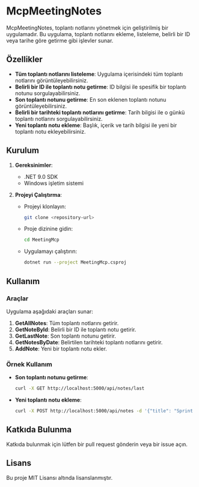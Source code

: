 # McpMeetingNotes

McpMeetingNotes, toplantı notlarını yönetmek için geliştirilmiş bir uygulamadır. Bu uygulama, toplantı notlarını ekleme, listeleme, belirli bir ID veya tarihe göre getirme gibi işlevler sunar.

## Özellikler

- **Tüm toplantı notlarını listeleme**: Uygulama içerisindeki tüm toplantı notlarını görüntüleyebilirsiniz.
- **Belirli bir ID ile toplantı notu getirme**: ID bilgisi ile spesifik bir toplantı notunu sorgulayabilirsiniz.
- **Son toplantı notunu getirme**: En son eklenen toplantı notunu görüntüleyebilirsiniz.
- **Belirli bir tarihteki toplantı notlarını getirme**: Tarih bilgisi ile o günkü toplantı notlarını sorgulayabilirsiniz.
- **Yeni toplantı notu ekleme**: Başlık, içerik ve tarih bilgisi ile yeni bir toplantı notu ekleyebilirsiniz.

## Kurulum

1. **Gereksinimler**:
   - .NET 9.0 SDK
   - Windows işletim sistemi

2. **Projeyi Çalıştırma**:
   - Projeyi klonlayın:
     ```bash
     git clone <repository-url>
     ```
   - Proje dizinine gidin:
     ```bash
     cd MeetingMcp
     ```
   - Uygulamayı çalıştırın:
     ```bash
     dotnet run --project MeetingMcp.csproj
     ```

## Kullanım

### Araçlar

Uygulama aşağıdaki araçları sunar:

1. **GetAllNotes**: Tüm toplantı notlarını getirir.
2. **GetNoteById**: Belirli bir ID ile toplantı notu getirir.
3. **GetLastNote**: Son toplantı notunu getirir.
4. **GetNotesByDate**: Belirtilen tarihteki toplantı notlarını getirir.
5. **AddNote**: Yeni bir toplantı notu ekler.

### Örnek Kullanım

- **Son toplantı notunu getirme**:
  ```bash
  curl -X GET http://localhost:5000/api/notes/last
  ```

- **Yeni toplantı notu ekleme**:
  ```bash
  curl -X POST http://localhost:5000/api/notes -d '{"title": "Sprint Planlama", "content": "Yeni sprint için görevler belirlendi.", "date": "2025-07-25"}'
  ```

## Katkıda Bulunma

Katkıda bulunmak için lütfen bir pull request gönderin veya bir issue açın.

## Lisans

Bu proje MIT Lisansı altında lisanslanmıştır.
